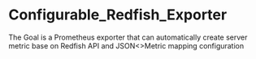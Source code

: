 # Configurable_Redfish_Exporter
The Goal is a Prometheus exporter that can automatically create server metric base on Redfish API and JSON&lt;>Metric mapping configuration
